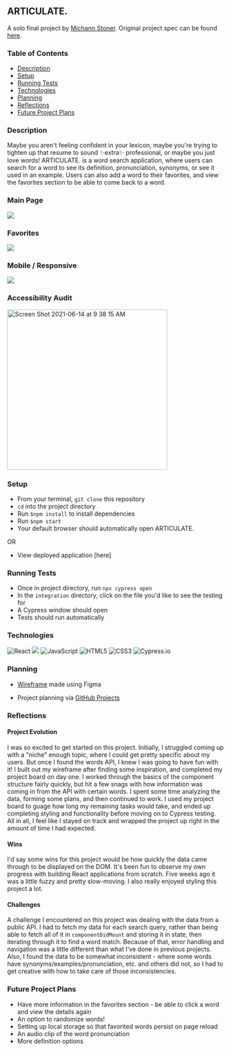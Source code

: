 ## ARTICULATE.
A solo final project by [Michann Stoner](https://github.com/michannstoner). Original project spec can be found [here](https://frontend.turing.edu/projects/module-3/niche-audience.html).

### Table of Contents
* [Description](#description)
* [Setup](#setup)
* [Running Tests](#running)
* [Technologies](#technologies)
* [Planning](#planning)
* [Reflections](#reflections)
* [Future Project Plans](#future)


### Description
Maybe you aren't feeling confident in your lexicon, maybe you're trying to tighten up that resume to sound ✨extra✨ professional, or maybe you just love words! ARTICULATE. is a word search application, where users can search for a word to see its definition, pronunciation, synonyms, or see it used in an example. Users can also add a word to their favorites, and view the favorites section to be able to come back to a word. 


### Main Page
![](https://media.giphy.com/media/dhrOjLyEpHT0X0HYqn/giphy.gif)

### Favorites
![](https://media.giphy.com/media/I7kqAuv2jlFrg0INjb/giphy.gif)

### Mobile / Responsive
![](https://media.giphy.com/media/2cI5cvSoPUtdCazeOp/giphy.gif)

### Accessibility Audit
<img width="371" alt="Screen Shot 2021-06-14 at 9 38 15 AM" src="https://user-images.githubusercontent.com/76269802/121919504-4e23fd00-ccf4-11eb-8087-20ae992eb7b3.png">

### Setup
* From your terminal, `git clone` this repository  
* `cd` into the project directory
* Run `$npm install` to install dependencies
* Run `$npm start`
* Your default browser should automatically open ARTICULATE.

OR

* View deployed application [here]

### Running Tests
* Once in project directory, run `npx cypress open` 
* In the `integration` directory, click on the file you'd like to see the testing for 
* A Cypress window should open
* Tests should run automatically 

### Technologies
<p>
  <img alt="React" src="https://img.shields.io/badge/react%20-%2320232a.svg?&style=for-the-badge&logo=react&logoColor=%2361DAFB"/>

  <img src="https://img.shields.io/badge/React_Router-CA4245?style=for-the-badge&logo=react-router&logoColor=white"/>

  <img alt="JavaScript" src="https://img.shields.io/badge/javascript%20-%23323330.svg?&style=for-the-badge&logo=javascript&logoColor=%23F7DF1E"/>

  <img alt="HTML5" src="https://img.shields.io/badge/html5%20-%23E34F26.svg?&style=for-the-badge&logo=html5&logoColor=white"/>

  <img alt="CSS3" src="https://img.shields.io/badge/css3%20-%231572B6.svg?&style=for-the-badge&logo=css3&logoColor=white"/>

  <img alt="Cypress.io" src="https://camo.githubusercontent.com/bd9c528263673db09f67bcf3445ba8e5512cfb6829e966a31ef7a378933b231a/68747470733a2f2f696d672e736869656c64732e696f2f62616467652f2d437970726573732e696f2d626c61636b3f7374796c653d666f722d7468652d6261646765266c6f676f3d637970726573732e696f266c6f676f436f6c6f723d7768697465"/>
</p>

### Planning 
* [Wireframe](https://github.com/michannstoner/articulate/files/6649534/articulate-wireframe.pdf) made using Figma

* Project planning via [GitHub Projects](https://github.com/michannstoner/articulate/projects/1)



### Reflections

#### Project Evolution
I was so excited to get started on this project. Initially, I struggled coming up with a "niche" enough topic, where I could get pretty specific about my users. But once I found the words API, I knew I was going to have fun with it! I built out my wireframe after finding some inspiration, and completed my project board on day one. I worked through the basics of the component structure fairly quickly, but hit a few snags with how information was coming in from the API with certain words. I spent some time analyzing the data, forming some plans, and then continued to work. I used my project board to guage how long my remaining tasks would take, and ended up completing styling and functionality before moving on to Cypress testing. All in all, I feel like I stayed on track and wrapped the project up right in the amount of time I had expected. 

#### Wins 
I'd say some wins for this project would be how quickly the data came through to be displayed on the DOM. It's been fun to observe my own progress with building React applications from scratch. Five weeks ago it was a little fuzzy and pretty slow-moving. I also really enjoyed styling this project a lot. 

#### Challenges
A challenge I encountered on this project was dealing with the data from a public API. I had to fetch my data for each search query, rather than being able to fetch all of it in `componentDidMount` and storing it in state, then iterating through it to find a word match. Because of that, error handling and navigation was a little different than what I've done in previous projects. Also, I found the data to be somewhat inconsistent - where some words have synonyms/examples/pronunciation, etc. and others did not, so I had to get creative with how to take care of those inconsistencies. 

### Future Project Plans 
* Have more information in the favorites section - be able to click a word and view the details again 
* An option to randomize words! 
* Setting up local storage so that favorited words persist on page reload 
* An audio clip of the word pronunciation 
* More definition options 
